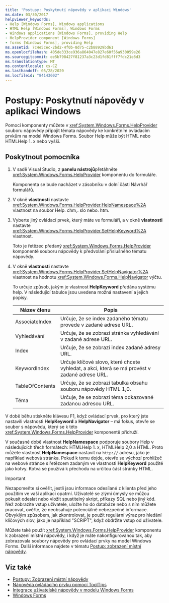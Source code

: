 ```yaml
---
title: 'Postupy: Poskytnutí nápovědy v aplikaci Windows'
ms.date: 03/30/2017
helpviewer_keywords:
- Help [Windows Forms], Windows applications
- HTML Help [Windows Forms], Windows Forms
- Windows applications [Windows Forms], providing Help
- HelpProvider component [Windows Forms]
- forms [Windows Forms], providing Help
ms.assetid: 7c4e5cec-2bd2-4f0b-8d75-c2b88929bd61
ms.openlocfilehash: 405de333ce936a864047e827e60f56a930059e26
ms.sourcegitcommit: ee5b798427f81237a3c23d1fd81fff7fdc21e8d3
ms.translationtype: MT
ms.contentlocale: cs-CZ
ms.lasthandoff: 05/28/2020
ms.locfileid: "84143602"
---
```

# <a name="how-to-provide-help-in-a-windows-application"></a>Postupy: Poskytnutí nápovědy v aplikaci Windows

Pomocí komponenty můžete v <xref:System.Windows.Forms.HelpProvider> souboru nápovědy připojit témata nápovědy ke konkrétním ovládacím prvkům na model Windows Forms. Soubor Help může být HTML nebo HTMLHelp 1. x nebo vyšší.

## <a name="provide-help"></a>Poskytnout pomocníka

1. V sadě Visual Studio, z **panelu nástrojů**přetáhněte <xref:System.Windows.Forms.HelpProvider> komponentu do formuláře.

     Komponenta se bude nacházet v zásobníku v dolní části Návrhář formulářů.

2. V okně **vlastnosti** nastavte <xref:System.Windows.Forms.HelpProvider.HelpNamespace%2A> vlastnost na soubor Help. chm,. slo nebo. htm.

3. Vyberte jiný ovládací prvek, který máte ve formuláři, a v okně **vlastnosti** nastavte <xref:System.Windows.Forms.HelpProvider.SetHelpKeyword%2A> vlastnost.

     Toto je řetězec předaný <xref:System.Windows.Forms.HelpProvider> komponentě souboru nápovědy k předvolání příslušného tématu nápovědy.

4. V okně **vlastnosti** nastavte <xref:System.Windows.Forms.HelpProvider.SetHelpNavigator%2A> vlastnost na hodnotu <xref:System.Windows.Forms.HelpNavigator> výčtu.

     To určuje způsob, jakým je vlastnost **HelpKeyword** předána systému help. V následující tabulce jsou uvedena možná nastavení a jejich popisy.

    |Název členu|Popis|
    |-----------------|-----------------|
    |AssociateIndex|Určuje, že se index zadaného tématu provede v zadané adrese URL.|
    |Vyhledávání|Určuje, že se zobrazí stránka vyhledávání v zadané adrese URL.|
    |Index|Určuje, že se zobrazí index zadané adresy URL.|
    |KeywordIndex|Určuje klíčové slovo, které chcete vyhledat, a akci, která se má provést v zadané adrese URL.|
    |TableOfContents|Určuje, že se zobrazí tabulka obsahu souboru nápovědy HTML 1,0.|
    |Téma|Určuje, že se zobrazí téma odkazované zadanou adresou URL.|

 V době běhu stiskněte klávesu F1, když ovládací prvek, pro který jste nastavili vlastnosti **HelpKeyword** a **HelpNavigator** – má fokus, otevře se soubor s nápovědu, který se k této <xref:System.Windows.Forms.HelpProvider> komponentě přidruží.

 V současné době vlastnost **HelpNamespace** podporuje soubory Help v následujících třech formátech: HTMLHelp 1. x, HTMLHelp 2,0 a HTML. Proto můžete vlastnost **HelpNamespace** nastavit na `http://` adresu, jako je například webová stránka. Pokud k tomu dojde, otevře se výchozí prohlížeč na webové stránce s řetězcem zadaným ve vlastnosti **HelpKeyword** použité jako kotvy. Kotva se používá k přechodu na určitou část stránky HTML.

> [!IMPORTANT]
> Nezapomeňte si ověřit, jestli jsou informace odesílané z klienta před jeho použitím ve vaší aplikaci opatrní. Uživatelé se zlými úmysly se můžou pokusit odeslat nebo vložit spustitelný skript, příkazy SQL nebo jiný kód. Než zobrazíte vstup uživatele, uložte ho do databáze nebo s ním můžete pracovat, ověřte, že neobsahuje potenciálně nebezpečné informace. Obvyklým způsobem, jak zkontrolovat, je použít regulární výraz pro hledání klíčových slov, jako je například "SCRIPT", když obdržíte vstup od uživatele.

Můžete také použít <xref:System.Windows.Forms.HelpProvider> komponentu k zobrazení místní nápovědy, i když je máte nakonfigurovanou tak, aby zobrazovala soubory nápovědy pro ovládací prvky na model Windows Forms. Další informace najdete v tématu [Postup: zobrazení místní nápovědy](how-to-display-pop-up-help.md).

## <a name="see-also"></a>Viz také

- [Postupy: Zobrazení místní nápovědy](how-to-display-pop-up-help.md)
- [Nápověda ovládacího prvku pomocí ToolTips](control-help-using-tooltips.md)
- [Integrace uživatelské nápovědy v modelu Windows Forms](integrating-user-help-in-windows-forms.md)
- [Windows Forms](../index.md)
